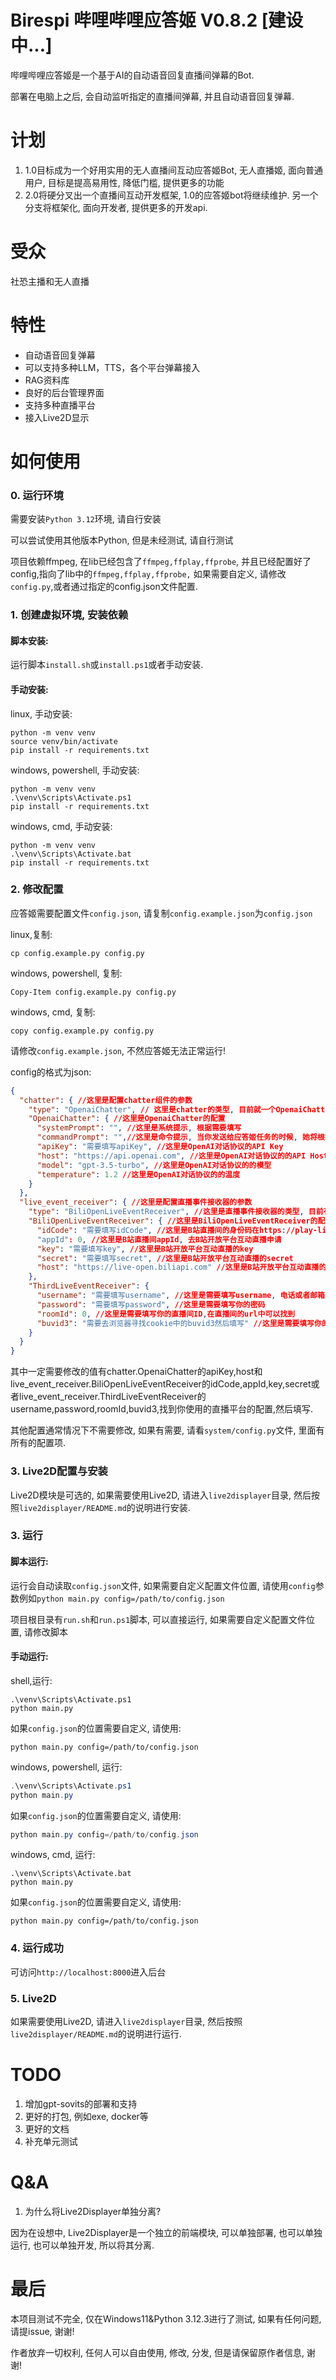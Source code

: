 # Birespi 哔哩哔哩应答姬 V0.8.2 [建设中...]

哔哩哔哩应答姬是一个基于AI的自动语音回复直播间弹幕的Bot.

部署在电脑上之后, 会自动监听指定的直播间弹幕, 并且自动语音回复弹幕.

# 计划

1. 1.0目标成为一个好用实用的无人直播间互动应答姬Bot, 无人直播姬, 面向普通用户, 目标是提高易用性, 降低门槛, 提供更多的功能
2. 2.0将硬分叉出一个直播间互动开发框架, 1.0的应答姬bot将继续维护. 另一个分支将框架化, 面向开发者, 提供更多的开发api.

# 受众

社恐主播和无人直播

# 特性

- 自动语音回复弹幕
- 可以支持多种LLM，TTS，各个平台弹幕接入
- RAG资料库
- 良好的后台管理界面
- 支持多种直播平台
- 接入Live2D显示

# 如何使用

### 0. 运行环境

需要安装`Python 3.12`环境, 请自行安装

可以尝试使用其他版本Python, 但是未经测试, 请自行测试

项目依赖ffmpeg, 在lib已经包含了`ffmpeg,ffplay,ffprobe`,
并且已经配置好了config,指向了lib中的`ffmpeg,ffplay,ffprobe,` 如果需要自定义,
请修改`config.py`,或者通过指定的config.json文件配置.

### 1. 创建虚拟环境, 安装依赖

#### 脚本安装:

运行脚本`install.sh`或`install.ps1`或者手动安装.

#### 手动安装:

linux, 手动安装:

```shell
python -m venv venv
source venv/bin/activate
pip install -r requirements.txt
```

windows, powershell, 手动安装:

```shell
python -m venv venv
.\venv\Scripts\Activate.ps1
pip install -r requirements.txt
```

windows, cmd, 手动安装:

```shell
python -m venv venv
.\venv\Scripts\Activate.bat
pip install -r requirements.txt
```

### 2. 修改配置

应答姬需要配置文件`config.json`, 请复制`config.example.json`为`config.json`

linux,复制:

```shell
cp config.example.py config.py
```

windows, powershell, 复制:

```shell
Copy-Item config.example.py config.py
```

windows, cmd, 复制:

```shell
copy config.example.py config.py
```

请修改`config.example.json`, 不然应答姬无法正常运行!

config的格式为json:

```json
{
  "chatter": { //这里是配置chatter组件的参数
    "type": "OpenaiChatter", // 这里是chatter的类型, 目前就一个OpenaiChatter
    "OpenaiChatter": { //这里是OpenaiChatter的配置
      "systemPrompt": "", //这里是系统提示, 根据需要填写
      "commandPrompt": "",//这里是命令提示, 当你发送给应答姬任务的时候, 她将根据任务prompt进行任务,根据需要填写
      "apiKey": "需要填写apiKey", //这里是OpenAI对话协议的API Key
      "host": "https://api.openai.com", //这里是OpenAI对话协议的的API Host
      "model": "gpt-3.5-turbo", //这里是OpenAI对话协议的的模型
      "temperature": 1.2 //这里是OpenAI对话协议的的温度
    }
  },
  "live_event_receiver": { //这里是配置直播事件接收器的参数
    "type": "BiliOpenLiveEventReceiver", //这里是直播事件接收器的类型, 目前有两个BiliOpenLiveEventReceiver, 这个是官方的B站直播事件接收器, ThirdLiveEventReceiver, 这个是第三方的直播事件接收器
    "BiliOpenLiveEventReceiver": { //这里是BiliOpenLiveEventReceiver的配置
      "idCode": "需要填写idCode", //这里是B站直播间的身份码在https://play-live.bilibili.com/的右下角去看
      "appId": 0, //这里是B站直播间appId, 去B站开放平台互动直播申请
      "key": "需要填写key", //这里是B站开放平台互动直播的key
      "secret": "需要填写secret", //这里是B站开放平台互动直播的secret
      "host": "https://live-open.biliapi.com" //这里是B站开放平台互动直播的host,一般不需要修改
    },
    "ThirdLiveEventReceiver": {
      "username": "需要填写username", //这里是需要填写username, 电话或者邮箱
      "password": "需要填写password", //这里是需要填写你的密码
      "roomId": 0, //这里是需要填写你的直播间ID,在直播间的url中可以找到
      "buvid3": "需要去浏览器寻找cookie中的buvid3然后填写" //这里是需要填写你的buvid3, 在浏览器的cookie中可以找到. 在浏览器中按F12, 然后找到应用程序, cookie, 找到https://www.bilibili.com 找到buvid3, 然后复制过来
    }
  }
}
```

其中一定需要修改的值有chatter.OpenaiChatter的apiKey,host和live_event_receiver.BiliOpenLiveEventReceiver的idCode,appId,key,secret或者live_event_receiver.ThirdLiveEventReceiver的username,password,roomId,buvid3,找到你使用的直播平台的配置,然后填写.

其他配置通常情况下不需要修改, 如果有需要, 请看`system/config.py`文件, 里面有所有的配置项.

### 3. Live2D配置与安装

Live2D模块是可选的, 如果需要使用Live2D, 请进入`live2displayer`目录, 然后按照`live2displayer/README.md`的说明进行安装.

### 3. 运行

#### 脚本运行:

运行会自动读取`config.json`文件, 如果需要自定义配置文件位置,
请使用`config`参数例如`python main.py config=/path/to/config.json`

项目根目录有`run.sh`和`run.ps1`脚本, 可以直接运行, 如果需要自定义配置文件位置,
请修改脚本

#### 手动运行:

shell,运行:

```shell
.\venv\Scripts\Activate.ps1
python main.py
```

如果`config.json`的位置需要自定义, 请使用:

```shell
python main.py config=/path/to/config.json
```

windows, powershell, 运行:

```powershell
.\venv\Scripts\Activate.ps1
python main.py
```

如果`config.json`的位置需要自定义, 请使用:

```powershell
python main.py config=/path/to/config.json
```

windows, cmd, 运行:

```shell
.\venv\Scripts\Activate.bat
python main.py
```

如果`config.json`的位置需要自定义, 请使用:

```shell
python main.py config=/path/to/config.json
```

### 4. 运行成功

可访问`http://localhost:8000`进入后台

### 5. Live2D

如果需要使用Live2D, 请进入`live2displayer`目录, 然后按照`live2displayer/README.md`的说明进行运行.

# TODO

1. 增加gpt-sovits的部署和支持
2. 更好的打包, 例如exe, docker等
3. 更好的文档
4. 补充单元测试

# Q&A

1. 为什么将Live2Displayer单独分离?

因为在设想中, Live2Displayer是一个独立的前端模块, 可以单独部署, 也可以单独运行, 也可以单独开发, 所以将其分离.

# 最后

本项目测试不完全, 仅在Windows11&Python 3.12.3进行了测试, 如果有任何问题, 请提issue, 谢谢!

作者放弃一切权利, 任何人可以自由使用, 修改, 分发, 但是请保留原作者信息, 谢谢!
